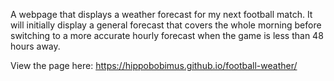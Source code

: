 A webpage that displays a weather forecast for my next football match. It will initially display a general forecast that covers the whole morning before switching to a more accurate hourly forecast when the game is less than 48 hours away.

View the page here: https://hippobobimus.github.io/football-weather/
